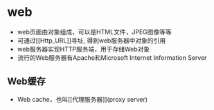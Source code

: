 # web

- web页面由对象组成，可以是HTML文件，JPEG图像等等
- 可通过[[Http_URL]]寻址, 得到web服务器中对象的引用
- web服务器实现HTTP服务端，用于存储Web对象
- 流行的Web服务器有Apache和Microsoft Internet Information Server

## Web缓存

- Web cache，也叫[[代理服务器]](proxy server)